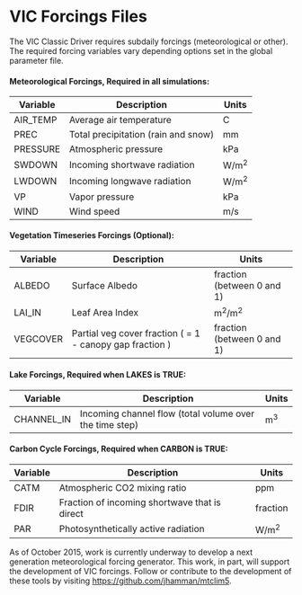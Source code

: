 # VIC Forcings Files

The VIC Classic Driver requires subdaily forcings (meteorological or other).  The required forcing variables vary depending options set in the global parameter file.

#### Meteorological Forcings, Required in all simulations:

| Variable   | Description                         | Units           |
|------------|-------------------------------------|---------------- |
| AIR_TEMP   | Average air temperature             | C               |
| PREC       | Total precipitation (rain and snow) | mm              |
| PRESSURE   | Atmospheric pressure                | kPa             |
| SWDOWN     | Incoming shortwave radiation        | W/m<sup>2</sup> |
| LWDOWN     | Incoming longwave radiation         | W/m<sup>2</sup> |
| VP         | Vapor pressure                      | kPa             |
| WIND       | Wind speed                          | m/s             |

#### Vegetation Timeseries Forcings (Optional):

| Variable   | Description                                              | Units                       |
|------------|----------------------------------------------------------|---------------------------- |
| ALBEDO     | Surface Albedo                                           | fraction (between 0 and 1)  |
| LAI_IN     | Leaf Area Index                                          | m<sup>2</sup>/m<sup>2</sup> |
| VEGCOVER   | Partial veg cover fraction ( = 1 - canopy gap fraction ) | fraction (between 0 and 1)  |

#### Lake Forcings, Required when LAKES is TRUE:

| Variable   | Description                                              | Units           |
|------------|----------------------------------------------------------|---------------- |
| CHANNEL_IN | Incoming channel flow (total volume over the time step)  | m<sup>3</sup>   |

#### Carbon Cycle Forcings, Required when CARBON is TRUE:

| Variable   | Description                                   | Units           |
|------------|-----------------------------------------------|---------------- |
| CATM       | Atmospheric CO2 mixing ratio                  | ppm             |
| FDIR       | Fraction of incoming shortwave that is direct | fraction        |
| PAR        | Photosynthetically active radiation           | W/m<sup>2</sup> |

As of October 2015, work is currently underway to develop a next generation meteorological forcing generator. This work, in part, will support the development of VIC forcings.  Follow or contribute to the development of these tools by visiting https://github.com/jhamman/mtclim5.
